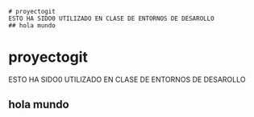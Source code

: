 ```
# proyectogit
ESTO HA SIDO0 UTILIZADO EN CLASE DE ENTORNOS DE DESAROLLO
## hola mundo
```
# proyectogit
ESTO HA SIDO0 UTILIZADO EN CLASE DE ENTORNOS DE DESAROLLO
## hola mundo
